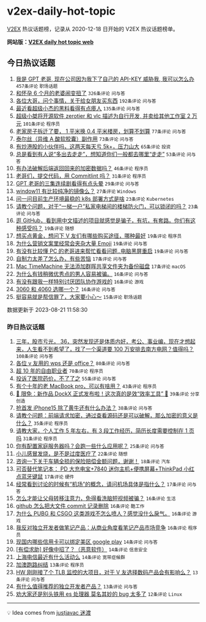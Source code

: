 # v2ex-daily-hot-topic

[V2EX](https://www.v2ex.com/) 热议话题榜，记录从 2020-12-18 日开始的 V2EX 热议话题榜单。

**网站版：[V2EX daily hot topic web](https://boojack.github.io/v2ex-daily-hot-topic-web/)**

## 今日热议话题

<!-- TODAY BEGIN -->

1. [我是 GPT 老哥, 现在公司因为我下了自己的 API-KEY 威胁我, 我可以怎么办](https://www.v2ex.com/t/966984) `457条评论` `职场话题`
1. [和怀孕 6 个月的老婆闹变扭了](https://www.v2ex.com/t/966960) `326条评论` `问与答`
1. [各位大哥，问个事情，关于给女朋友买东西](https://www.v2ex.com/t/967009) `192条评论` `问与答`
1. [最近看超级小杰的黑料看得有点瘆人](https://www.v2ex.com/t/966982) `135条评论` `问与答`
1. [超级小桀将开源软件 zerotier 和 vlc 描述为自行开发, 并卖给其他工作室 2 万元](https://www.v2ex.com/t/966958) `101条评论` `程序员`
1. [老家房子拆迁了要， 1 平米换 0.4 平米楼房，划算不划算](https://www.v2ex.com/t/967020) `77条评论` `问与答`
1. [泰尔丝（异维 A 酸软胶囊）副作用](https://www.v2ex.com/t/966947) `73条评论` `问与答`
1. [有炒港股的小伙伴吗，这两天每天亏 5k+，压力山大](https://www.v2ex.com/t/967091) `65条评论` `投资`
1. [总是看到有人说“多出去走走”，想知道你们一般都去哪里“走走”](https://www.v2ex.com/t/967059) `53条评论` `问与答`
1. [有办法破解后端返回回来的加密数据吗？](https://www.v2ex.com/t/966943) `46条评论` `程序员`
1. [老哥们，提交代码，用 Commitlint 吗？](https://www.v2ex.com/t/967093) `31条评论` `程序员`
1. [GPT 老哥的三集连续剧看得有点头晕](https://www.v2ex.com/t/967057) `29条评论` `问与答`
1. [window11 有比较纯净的镜像么？](https://www.v2ex.com/t/967041) `27条评论` `Windows`
1. [问一问目前生产环境最稳的 k8s 部署方式是啥](https://www.v2ex.com/t/967147) `23条评论` `Kubernetes`
1. [请教个问题，对于“一梯一户”私家电梯间的楼梯防火门，可以锁闭的吗？](https://www.v2ex.com/t/967031) `23条评论` `问与答`
1. [逛 GitHub，看到用中文描述的项目就感觉是骗子，有坑，有套路。你们有这种感受吗？](https://www.v2ex.com/t/967105) `19条评论` `随想`
1. [想买点黄金，想问下 V 友们有哪些购买途径，哪种最好](https://www.v2ex.com/t/967076) `19条评论` `程序员`
1. [为什么营销文案里经常会夹杂大量 Emoji](https://www.v2ex.com/t/967054) `19条评论` `问与答`
1. [有没有比较懂 PC 的老哥进来帮忙看看问题..电脑黑屏重启](https://www.v2ex.com/t/966939) `19条评论` `问与答`
1. [自制力太差了怎么办，有些苦恼](https://www.v2ex.com/t/967016) `17条评论` `问与答`
1. [Mac TimeMachine 无法添加群晖共享文件夹为备份磁盘](https://www.v2ex.com/t/966934) `17条评论` `macOS`
1. [为什么有钱稍微优秀点的男人容易被骗。](https://www.v2ex.com/t/967125) `16条评论` `问与答`
1. [有没有跟我一样特别讨厌团队协作游戏的](https://www.v2ex.com/t/967036) `16条评论` `游戏`
1. [3060 和 4060 选哪一个？](https://www.v2ex.com/t/966941) `16条评论` `问与答`
1. [挺容易就是帮信罪了，大家要小心～](https://www.v2ex.com/t/966969) `15条评论` `职场话题`

数据更新于 2023-08-21 11:58:30

<!-- TODAY END -->

### 昨日热议话题

<!-- YESTERDAY BEGIN -->

1. [三年，股市亏光， 36，突然发现还是体质内好，考公、事业编，现在才想起来，人生看不到希望了，找了一个渠道要 100 万安排去南方电网？值得吗？](https://www.v2ex.com/t/966775) `108条评论` `问与答`
1. [各位 v 友用的 wps 还是 office？](https://www.v2ex.com/t/966780) `80条评论` `问与答`
1. [超 10 年的自由职业者](https://www.v2ex.com/t/966767) `70条评论` `程序员`
1. [投诉了医院药价，不了了之](https://www.v2ex.com/t/966763) `55条评论` `问与答`
1. [有个十年的老 MacBook pro，可以有啥用？](https://www.v2ex.com/t/966773) `43条评论` `程序员`
1. [🎁 限免：新作品 DockX 正式发布啦！这次真的是效“效率工具” 🤡](https://www.v2ex.com/t/966823) `39条评论` `分享创造`
1. [抢首发 iPhone15 除了黄牛还有什么办法？](https://www.v2ex.com/t/966825) `38条评论` `问与答`
1. [请教个问题：前端请求加密，通过查看源码还是可以破解，那么加密的意义是什么？](https://www.v2ex.com/t/966803) `35条评论` `程序员`
1. [请教大家，个人工作 5 年左右，有 3 段工作经历，简历长度需要控制在 1 页吗](https://www.v2ex.com/t/966762) `31条评论` `程序员`
1. [你有配置家庭服务器吗？会跑一些什么应用呢？](https://www.v2ex.com/t/966760) `25条评论` `问与答`
1. [小儿感冒发烧，是不是过度医疗了](https://www.v2ex.com/t/966901) `22条评论` `随想`
1. [咨询一下关于车辆全损的保险赔偿金额问题，谢谢！](https://www.v2ex.com/t/966805) `18条评论` `汽车`
1. [可否替代笔记本： PD 大充电宝+7840 迷你主机+便携屏幕+ThinkPad 小红点蓝牙键鼠](https://www.v2ex.com/t/966894) `17条评论` `硬件`
1. [经常看到讨论的时候有“机场”的概念，请问机场具体是指什么？](https://www.v2ex.com/t/966766) `17条评论` `问与答`
1. [怎么才能让父母转移注意力，免得看洗脑短视频被骗？](https://www.v2ex.com/t/966914) `16条评论` `生活`
1. [github 怎么把大文件 commit 记录删除](https://www.v2ex.com/t/966874) `16条评论` `酷工作`
1. [为什么 PUBG 和 CSGO 这类游戏不怎么喷人？感觉没什么戾气。](https://www.v2ex.com/t/966865) `16条评论` `游戏`
1. [我反对独立开发者做笔记产品：从商业角度看笔记产品市场竞争](https://www.v2ex.com/t/966860) `16条评论` `程序员`
1. [现国内哪些信用卡可以绑定美区 google play](https://www.v2ex.com/t/966871) `14条评论` `问与答`
1. [[有偿求助] 好像中招了？（恶意软件）](https://www.v2ex.com/t/966808) `14条评论` `信息安全`
1. [上海电信最近有什么活动么](https://www.v2ex.com/t/966777) `14条评论` `宽带症候群`
1. [加澳跑路纠结](https://www.v2ex.com/t/966916) `13条评论` `程序员`
1. [HW 刚刚接了个 TLB 监控的大项目，对于 V 友选择数码产品会有影响么？](https://www.v2ex.com/t/966910) `13条评论` `问与答`
1. [有什么值得推荐的独立开发者产品？](https://www.v2ex.com/t/966782) `13条评论` `问与答`
1. [劝大家还是别头铁用 es 处理器 莫名其妙的 bug 太多了](https://www.v2ex.com/t/966912) `12条评论` `Linux`

<!-- YESTERDAY END -->

---

💡 Idea comes from [justjavac 迷渡](https://github.com/justjavac/)
